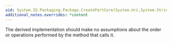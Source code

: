```yaml
---
uid: System.IO.Packaging.Package.CreatePartCore(System.Uri,System.String,System.IO.Packaging.CompressionOption)
additional_notes.overrides: *content
---
```


<p>The derived <xref href="System.IO.Packaging.Package.CreatePartCore(System.Uri,System.String,System.IO.Packaging.CompressionOption)"></xref> implementation should make no assumptions about the order or operations performed by the <xref href="erload:System.IO.Packaging.Package.CreatePart"></xref> method that calls it.</p>


